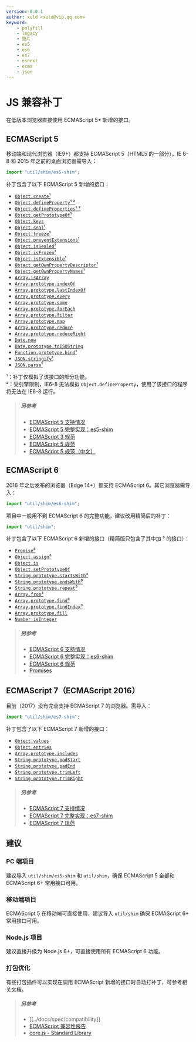 ```yaml
---
version: 0.0.1
author: xuld <xuld@vip.qq.com>
keyword:
    - polyfill
    - legacy
    - 垫片
    - es5
    - es6
    - es7
    - esnext
    - ecma
    - json
---
```

# JS 兼容补丁
在低版本浏览器直接使用 ECMAScript 5+ 新增的接口。

## ECMAScript 5
移动端和现代浏览器（IE9+）都支持 ECMAScript 5（HTML5 的一部分）。IE 6-8 和 2015 年之前的桌面浏览器需导入：
```js
import "util/shim/es5-shim";
```

补丁包含了以下 ECMAScript 5 新增的接口：
- [`Object.create`¹](https://developer.mozilla.org/zh-CN/docs/Web/JavaScript/Reference/Global_Objects/Object/create)
- [`Object.defineProperty`¹ ²](https://developer.mozilla.org/zh-CN/docs/Web/JavaScript/Reference/Global_Objects/Object/defineProperty)
- [`Object.defineProperties`¹ ²](https://developer.mozilla.org/zh-CN/docs/Web/JavaScript/Reference/Global_Objects/Object/defineProperties)
- [`Object.getPrototypeOf`¹](https://developer.mozilla.org/zh-CN/docs/Web/JavaScript/Reference/Global_Objects/Object/getPrototypeOf)
- [`Object.keys`](https://developer.mozilla.org/zh-CN/docs/Web/JavaScript/Reference/Global_Objects/Object/keys)
- [`Object.seal`¹](https://developer.mozilla.org/zh-CN/docs/Web/JavaScript/Reference/Global_Objects/Object/seal)
- [`Object.freeze`¹](https://developer.mozilla.org/zh-CN/docs/Web/JavaScript/Reference/Global_Objects/Object/freeze)
- [`Object.preventExtensions`¹](https://developer.mozilla.org/zh-CN/docs/Web/JavaScript/Reference/Global_Objects/Object/preventExtensions)
- [`Object.isSealed`¹](https://developer.mozilla.org/zh-CN/docs/Web/JavaScript/Reference/Global_Objects/Object/isSealed)
- [`Object.isFrozen`¹](https://developer.mozilla.org/zh-CN/docs/Web/JavaScript/Reference/Global_Objects/Object/isFrozen)
- [`Object.isExtensible`¹](https://developer.mozilla.org/zh-CN/docs/Web/JavaScript/Reference/Global_Objects/Object/isExtensible)
- [`Object.getOwnPropertyDescriptor`¹](https://developer.mozilla.org/zh-CN/docs/Web/JavaScript/Reference/Global_Objects/Object/getOwnPropertyDescriptor)
- [`Object.getOwnPropertyNames`¹](https://developer.mozilla.org/zh-CN/docs/Web/JavaScript/Reference/Global_Objects/Object/getOwnPropertyNames)
- [`Array.isArray`](https://developer.mozilla.org/zh-CN/docs/Web/JavaScript/Reference/Global_Objects/Array/isArray)
- [`Array.prototype.indexOf`](https://developer.mozilla.org/zh-CN/docs/Web/JavaScript/Reference/Global_Objects/Array/indexOf)
- [`Array.prototype.lastIndexOf`](https://developer.mozilla.org/zh-CN/docs/Web/JavaScript/Reference/Global_Objects/Array/lastIndexOf)
- [`Array.prototype.every`](https://developer.mozilla.org/zh-CN/docs/Web/JavaScript/Reference/Global_Objects/Array/every)
- [`Array.prototype.some`](https://developer.mozilla.org/zh-CN/docs/Web/JavaScript/Reference/Global_Objects/Array/some)
- [`Array.prototype.forEach`](https://developer.mozilla.org/zh-CN/docs/Web/JavaScript/Reference/Global_Objects/Array/forEach)
- [`Array.prototype.filter`](https://developer.mozilla.org/zh-CN/docs/Web/JavaScript/Reference/Global_Objects/Array/filter)
- [`Array.prototype.map`](https://developer.mozilla.org/zh-CN/docs/Web/JavaScript/Reference/Global_Objects/Array/map)
- [`Array.prototype.reduce`](https://developer.mozilla.org/zh-CN/docs/Web/JavaScript/Reference/Global_Objects/Array/reduce)
- [`Array.prototype.reduceRight`](https://developer.mozilla.org/zh-CN/docs/Web/JavaScript/Reference/Global_Objects/Array/reduceRight)
- [`Date.now`](https://developer.mozilla.org/zh-CN/docs/Web/JavaScript/Reference/Global_Objects/Date/now)
- [`Date.prototype.toISOString`](https://developer.mozilla.org/zh-CN/docs/Web/JavaScript/Reference/Global_Objects/Date/toISOString)
- [`Function.prototype.bind`¹](https://developer.mozilla.org/zh-CN/docs/Web/JavaScript/Reference/Global_Objects/Function/bind)
- [`JSON.stringify`¹](https://developer.mozilla.org/zh-CN/docs/Web/JavaScript/Reference/Global_Objects/JSON/stringify)
- [`JSON.parse`¹](https://developer.mozilla.org/zh-CN/docs/Web/JavaScript/Reference/Global_Objects/JSON/parse)

¹：补丁仅模拟了该接口的部分功能。    
²：受引擎限制，IE6-8 无法模拟 `Object.defineProperty`，使用了该接口的程序将无法在 IE6-8 运行。

> ##### 另参考
> - [ECMAScript 5 支持情况](http://kangax.github.io/compat-table/es5/)
> - [ECMAScript 5 完整实现：es5-shim](https://github.com/es-shims/es5-shim)
> - [ECMAScript 3 规范](http://www-archive.mozilla.org/js/language/E262-3.pdf)
> - [ECMAScript 5 规范](http://www.ecma-international.org/ecma-262/5.1/)
> - [ECMAScript 5 规范（中文）](http://lzw.me/pages/ecmascript/)

## ECMAScript 6
2016 年之后发布的浏览器（Edge 14+）都支持 ECMAScript 6。其它浏览器需导入：
```js
import "util/shim/es6-shim";
```

项目中一般用不到 ECMAScript 6 的完整功能，建议改用精简后的补丁：
```js
import "util/shim";
```

补丁包含了以下 ECMAScript 6 新增的接口（精简版只包含了其中加 ³ 的接口）：
- [`Promise`³](https://developer.mozilla.org/zh-CN/docs/Web/JavaScript/Reference/Global_Objects/Promise)
- [`Object.assign`³](https://developer.mozilla.org/zh-CN/docs/Web/JavaScript/Reference/Global_Objects/Object/assign)
- [`Object.is`](https://developer.mozilla.org/zh-CN/docs/Web/JavaScript/Reference/Global_Objects/Object/is)
- [`Object.setPrototypeOf`](https://developer.mozilla.org/zh-CN/docs/Web/JavaScript/Reference/Global_Objects/Object/setPrototypeOf)
- [`String.prototype.startsWith`³](https://developer.mozilla.org/zh-CN/docs/Web/JavaScript/Reference/Global_Objects/String/startsWith)
- [`String.prototype.endsWith`³](https://developer.mozilla.org/zh-CN/docs/Web/JavaScript/Reference/Global_Objects/String/endsWith)
- [`String.prototype.repeat`³](https://developer.mozilla.org/zh-CN/docs/Web/JavaScript/Reference/Global_Objects/String/repeat)
- [`Array.from`³](https://developer.mozilla.org/zh-CN/docs/Web/JavaScript/Reference/Global_Objects/Array/from)
- [`Array.prototype.find`³](https://developer.mozilla.org/zh-CN/docs/Web/JavaScript/Reference/Global_Objects/Array/find)
- [`Array.prototype.findIndex`³](https://developer.mozilla.org/zh-CN/docs/Web/JavaScript/Reference/Global_Objects/Array/findIndex)
- [`Array.prototype.fill`](https://developer.mozilla.org/zh-CN/docs/Web/JavaScript/Reference/Global_Objects/Array/fill)
- [`Number.isInteger`](https://developer.mozilla.org/zh-CN/docs/Web/JavaScript/Reference/Global_Objects/Number/isInteger)

> ##### 另参考
> - [ECMAScript 6 支持情况](http://kangax.github.io/compat-table/es6/)
> - [ECMAScript 6 完整实现：es6-shim](https://github.com/es-shims/es6-shim)
> - [ECMAScript 6 规范](http://www.ecma-international.org/ecma-262/6.0/)
> - [Promises](https://www.promisejs.org/)

## ECMAScript 7（ECMAScript 2016）
目前（2017）没有完全支持 ECMAScript 7 的浏览器。需导入：
```js
import "util/shim/es7-shim";
```

补丁包含了以下 ECMAScript 7 新增的接口：
- [`Object.values`](https://developer.mozilla.org/zh-CN/docs/Web/JavaScript/Reference/Global_Objects/Object/value)
- [`Object.entries`](https://developer.mozilla.org/zh-CN/docs/Web/JavaScript/Reference/Global_Objects/Object/entries)
- [`Array.prototype.includes`](https://developer.mozilla.org/zh-CN/docs/Web/JavaScript/Reference/Global_Objects/Array/includes)
- [`String.prototype.padStart`](https://developer.mozilla.org/zh-CN/docs/Web/JavaScript/Reference/Global_Objects/String/padStart)
- [`String.prototype.padEnd`](https://developer.mozilla.org/zh-CN/docs/Web/JavaScript/Reference/Global_Objects/String/padEnd)
- [`String.prototype.trimLeft`](https://developer.mozilla.org/zh-CN/docs/Web/JavaScript/Reference/Global_Objects/String/trimLeft)
- [`String.prototype.trimRight`](https://developer.mozilla.org/zh-CN/docs/Web/JavaScript/Reference/Global_Objects/String/trimRight)

> ##### 另参考
> - [ECMAScript 7 支持情况](http://kangax.github.io/compat-table/es7/)
> - [ECMAScript 7 完整实现：es7-shim](https://github.com/es-shims/es7-shim)
> - [ECMAScript 7 规范](http://www.ecma-international.org/ecma-262/7.0/)

## 建议

### PC 端项目
建议导入 `util/shim/es5-shim` 和 `util/shim`，确保 ECMAScript 5 全部和 ECMAScript 6+ 常用接口可用。

### 移动端项目
ECMAScript 5 在移动端可直接使用，建议导入 `util/shim` 确保 ECMAScript 6+ 常用接口可用。

### Node.js 项目
建议直接升级为 Node.js 6+，可直接使用所有 ECMAScript 6 功能。

### 打包优化
有些打包插件可以实现在调用 ECMAScript 新增的接口时自动打补丁，可参考相关文档。

> ##### 另参考
> - [[../docs/spec/compatibility]]
> - [ECMAScript 兼容性报告](http://kangax.github.io/compat-table/)
> - [core.js - Standard Library](https://github.com/zloirock/core-js)
